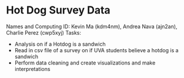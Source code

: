 # Hot Dog Survey Data
Names and Computing ID: Kevin Ma (kdm4nm), Andrea Nava (ajn2an), Charlie Perez (cwp5xyj)
Tasks: 

- Analysis on if a Hotdog is a sandwich
- Read in csv file of a survey on if UVA students believe a hotdog is a sandwich
- Perform data cleaning and create visualizations and make interpretations
